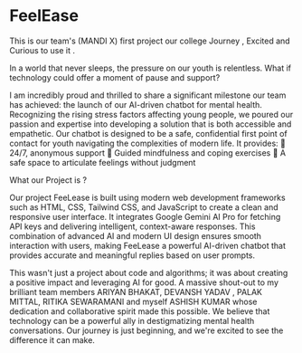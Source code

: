 # FeelEase
This is our team's (MANDI X) first project our college Journey , Excited and Curious to use it .

In a world that never sleeps, the pressure on our youth is relentless. What if technology could offer a moment of pause and support?

I am incredibly proud and thrilled to share a significant milestone our team has achieved: the launch of our AI-driven chatbot for mental health.
Recognizing the rising stress factors affecting young people, we poured our passion and expertise into developing a solution that is both accessible and empathetic. Our chatbot is designed to be a safe, confidential first point of contact for youth navigating the complexities of modern life. It provides:
🔹 24/7, anonymous support
🔹 Guided mindfulness and coping exercises
🔹 A safe space to articulate feelings without judgment

What our Project is ?

Our project FeeLease is built using modern web development frameworks such as HTML, CSS, Tailwind CSS, and JavaScript to create a clean and responsive user interface. It integrates Google Gemini AI Pro for fetching API keys and delivering intelligent, context-aware responses. This combination of advanced AI and modern UI design ensures smooth interaction with users, making FeeLease a powerful AI-driven chatbot that provides accurate and meaningful replies based on user prompts.

This wasn't just a project about code and algorithms; it was about creating a positive impact and leveraging AI for good. A massive shout-out to my brilliant team members ARIYAN BHAKAT, DEVANSH YADAV ,
PALAK MITTAL, RITIKA SEWARAMANI and myself ASHISH KUMAR whose dedication and collaborative spirit made this possible.
We believe that technology can be a powerful ally in destigmatizing mental health conversations. Our journey is just beginning, and we're excited to see the difference it can make.
